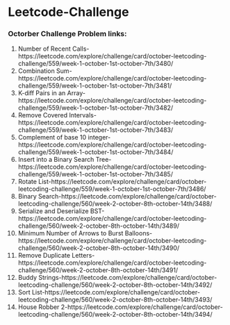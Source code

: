 # Leetcode-Challenge

<h3>Octorber Challenge Problem links: </h3>
<ol>
<li>Number of Recent Calls- https://leetcode.com/explore/challenge/card/october-leetcoding-challenge/559/week-1-october-1st-october-7th/3480/</li>
  <li>Combination Sum- https://leetcode.com/explore/challenge/card/october-leetcoding-challenge/559/week-1-october-1st-october-7th/3481/</li>
  <li>K-diff Pairs in an Array- https://leetcode.com/explore/challenge/card/october-leetcoding-challenge/559/week-1-october-1st-october-7th/3482/</li>
  <li>Remove Covered Intervals-https://leetcode.com/explore/challenge/card/october-leetcoding-challenge/559/week-1-october-1st-october-7th/3483/</li>
  <li>Complement of base 10 integer-https://leetcode.com/explore/challenge/card/october-leetcoding-challenge/559/week-1-october-1st-october-7th/3484/</li>
  <li>Insert into a Binary Search Tree- https://leetcode.com/explore/challenge/card/october-leetcoding-challenge/559/week-1-october-1st-october-7th/3485/</li>
  <li>Rotate List-https://leetcode.com/explore/challenge/card/october-leetcoding-challenge/559/week-1-october-1st-october-7th/3486/</li>
  <li>Binary Search-https://leetcode.com/explore/challenge/card/october-leetcoding-challenge/560/week-2-october-8th-october-14th/3488/</li>
  <li>Serialize and Deserialize BST-https://leetcode.com/explore/challenge/card/october-leetcoding-challenge/560/week-2-october-8th-october-14th/3489/</li>
  <li> Minimum Number of Arrows to Burst Balloons-https://leetcode.com/explore/challenge/card/october-leetcoding-challenge/560/week-2-october-8th-october-14th/3490/</li>
  <li>Remove Duplicate Letters-https://leetcode.com/explore/challenge/card/october-leetcoding-challenge/560/week-2-october-8th-october-14th/3491/</li>
  <li>Buddy Strings-https://leetcode.com/explore/challenge/card/october-leetcoding-challenge/560/week-2-october-8th-october-14th/3492/</li>
  <li>Sort List-https://leetcode.com/explore/challenge/card/october-leetcoding-challenge/560/week-2-october-8th-october-14th/3493/</li>
  <li>House Robber 2-https://leetcode.com/explore/challenge/card/october-leetcoding-challenge/560/week-2-october-8th-october-14th/3494/</li>
</ol>
